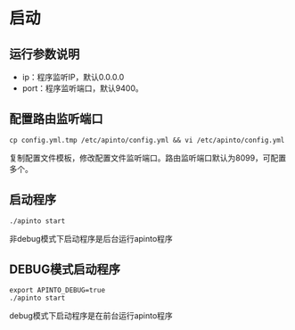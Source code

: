 # 启动

## 运行参数说明
* ip：程序监听IP，默认0.0.0.0
* port：程序监听端口，默认9400。

## 配置路由监听端口

```shell
cp config.yml.tmp /etc/apinto/config.yml && vi /etc/apinto/config.yml
```

复制配置文件模板，修改配置文件监听端口。路由监听端口默认为8099，可配置多个。

## 启动程序

```shell
./apinto start
```

非debug模式下启动程序是后台运行apinto程序

## DEBUG模式启动程序

```shell
export APINTO_DEBUG=true
./apinto start
```

debug模式下启动程序是在前台运行apinto程序

